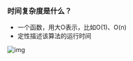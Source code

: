 ### 时间复杂度是什么？

- 一个函数，用大O表示，比如O(1)、O(n)
- 定性描述该算法的运行时间



![img](https://cdn.nlark.com/yuque/0/2021/png/263975/1633530992681-97bb0da0-b3f7-4099-b278-0f580692ad0f.png)
